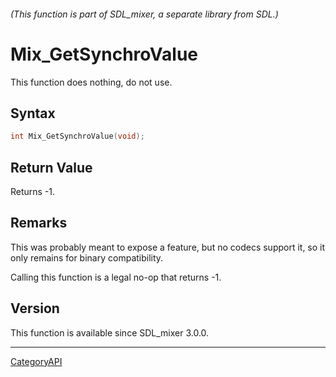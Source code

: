 ###### (This function is part of SDL_mixer, a separate library from SDL.)
# Mix_GetSynchroValue

This function does nothing, do not use.

## Syntax

```c
int Mix_GetSynchroValue(void);

```

## Return Value

Returns -1.

## Remarks

This was probably meant to expose a feature, but no codecs support it, so
it only remains for binary compatibility.

Calling this function is a legal no-op that returns -1.

## Version

This function is available since SDL_mixer 3.0.0.

----
[CategoryAPI](CategoryAPI)

